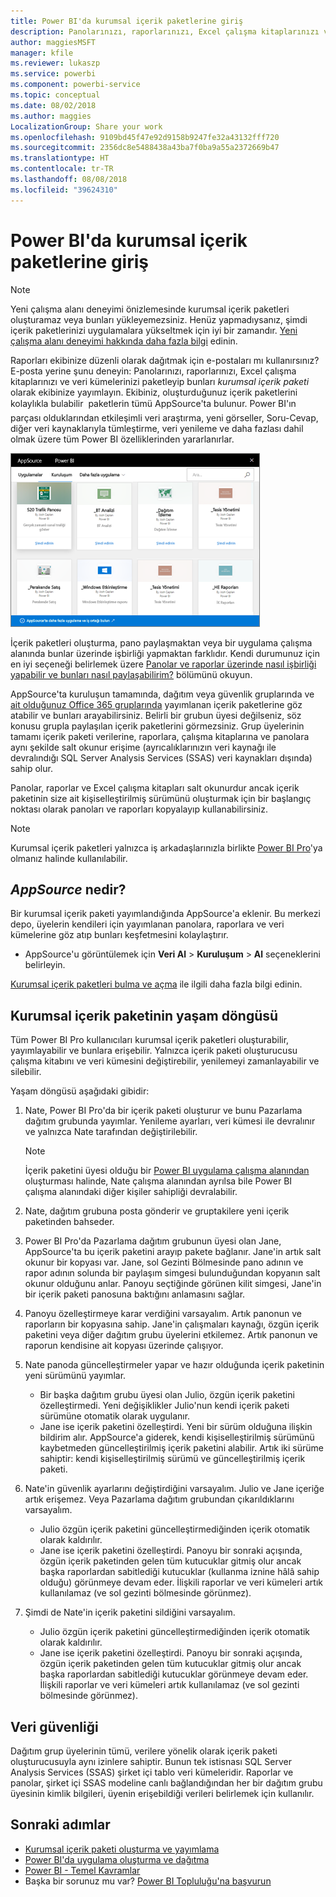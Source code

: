 ```yaml
---
title: Power BI'da kurumsal içerik paketlerine giriş
description: Panolarınızı, raporlarınızı, Excel çalışma kitaplarınızı ve veri kümelerinizi, iş arkadaşlarınızla paylaşabileceğiniz kurumsal içerik paketleri haline getirme hakkında bilgi edinin.
author: maggiesMSFT
manager: kfile
ms.reviewer: lukaszp
ms.service: powerbi
ms.component: powerbi-service
ms.topic: conceptual
ms.date: 08/02/2018
ms.author: maggies
LocalizationGroup: Share your work
ms.openlocfilehash: 9109bd45f47e92d9158b9247fe32a43132fff720
ms.sourcegitcommit: 2356dc8e5488438a43ba7f0ba9a55a2372669b47
ms.translationtype: HT
ms.contentlocale: tr-TR
ms.lasthandoff: 08/08/2018
ms.locfileid: "39624310"
---
```

# <a name="intro-to-organizational-content-packs-in-power-bi"></a>Power BI'da kurumsal içerik paketlerine giriş
> [!NOTE]
> Yeni çalışma alanı deneyimi önizlemesinde kurumsal içerik paketleri oluşturamaz veya bunları yükleyemezsiniz. Henüz yapmadıysanız, şimdi içerik paketlerinizi uygulamalara yükseltmek için iyi bir zamandır. [Yeni çalışma alanı deneyimi hakkında daha fazla bilgi](service-create-the-new-workspaces.md) edinin.
> 

Raporları ekibinize düzenli olarak dağıtmak için e-postaları mı kullanırsınız? E-posta yerine şunu deneyin: Panolarınızı, raporlarınızı, Excel çalışma kitaplarınızı ve veri kümelerinizi paketleyip bunları *kurumsal içerik paketi* olarak ekibinize yayımlayın. Ekibiniz, oluşturduğunuz içerik paketlerini kolaylıkla bulabilir &#151; paketlerin tümü AppSource'ta bulunur. Power BI'ın parçası olduklarından etkileşimli veri araştırma, yeni görseller, Soru-Cevap, diğer veri kaynaklarıyla tümleştirme, veri yenileme ve daha fazlası dahil olmak üzere tüm Power BI özelliklerinden yararlanırlar.

![](media/service-organizational-content-pack-introduction/power-bi-org-content-packs.png)

İçerik paketleri oluşturma, pano paylaşmaktan veya bir uygulama çalışma alanında bunlar üzerinde işbirliği yapmaktan farklıdır. Kendi durumunuz için en iyi seçeneği belirlemek üzere [Panolar ve raporlar üzerinde nasıl işbirliği yapabilir ve bunları nasıl paylaşabilirim?](service-how-to-collaborate-distribute-dashboards-reports.md) bölümünü okuyun. 

AppSource'ta kuruluşun tamamında, dağıtım veya güvenlik gruplarında ve [ait olduğunuz Office 365 gruplarında](https://support.office.com/article/Create-a-group-in-Office-365-7124dc4c-1de9-40d4-b096-e8add19209e9) yayımlanan içerik paketlerine göz atabilir ve bunları arayabilirsiniz. Belirli bir grubun üyesi değilseniz, söz konusu grupla paylaşılan içerik paketlerini görmezsiniz. Grup üyelerinin tamamı içerik paketi verilerine, raporlara, çalışma kitaplarına ve panolara aynı şekilde salt okunur erişime (ayrıcalıklarınızın veri kaynağı ile devralındığı SQL Server Analysis Services (SSAS) veri kaynakları dışında) sahip olur.

Panolar, raporlar ve Excel çalışma kitapları salt okunurdur ancak içerik paketinin size ait kişiselleştirilmiş sürümünü oluşturmak için bir başlangıç noktası olarak panoları ve raporları kopyalayıp kullanabilirsiniz.

> [!NOTE]
> Kurumsal içerik paketleri yalnızca iş arkadaşlarınızla birlikte [Power BI Pro](service-free-vs-pro.md)'ya olmanız halinde kullanılabilir.
> 
> 

## <a name="what-is-appsource"></a>*AppSource* nedir?
Bir kurumsal içerik paketi yayımlandığında AppSource'a eklenir.  Bu merkezi depo, üyelerin kendileri için yayımlanan panolara, raporlara ve veri kümelerine göz atıp bunları keşfetmesini kolaylaştırır.  

* AppSource'u görüntülemek için **Veri Al** > **Kuruluşum** > **Al** seçeneklerini belirleyin.

[Kurumsal içerik paketleri bulma ve açma](service-organizational-content-pack-find-and-open.md) ile ilgili daha fazla bilgi edinin.

## <a name="the-life-cycle-of-an-organizational-content-pack"></a>Kurumsal içerik paketinin yaşam döngüsü
Tüm Power BI Pro kullanıcıları kurumsal içerik paketleri oluşturabilir, yayımlayabilir ve bunlara erişebilir. Yalnızca içerik paketi oluşturucusu çalışma kitabını ve veri kümesini değiştirebilir, yenilemeyi zamanlayabilir ve silebilir.

Yaşam döngüsü aşağıdaki gibidir:

1. Nate, Power BI Pro'da bir içerik paketi oluşturur ve bunu Pazarlama dağıtım grubunda yayımlar. Yenileme ayarları, veri kümesi ile devralınır ve yalnızca Nate tarafından değiştirilebilir.
   
   > [!NOTE]
   > İçerik paketini üyesi olduğu bir [Power BI uygulama çalışma alanından](service-create-distribute-apps.md) oluşturması halinde, Nate çalışma alanından ayrılsa bile Power BI çalışma alanındaki diğer kişiler sahipliği devralabilir.
   > 
   > 
2. Nate, dağıtım grubuna posta gönderir ve gruptakilere yeni içerik paketinden bahseder.
3. Power BI Pro'da Pazarlama dağıtım grubunun üyesi olan Jane, AppSource'ta bu içerik paketini arayıp pakete bağlanır. Jane'in artık salt okunur bir kopyası var.  Jane, sol Gezinti Bölmesinde pano adının ve rapor adının solunda bir paylaşım simgesi bulunduğundan kopyanın salt okunur olduğunu anlar. Panoyu seçtiğinde görünen kilit simgesi, Jane'in bir içerik paketi panosuna baktığını anlamasını sağlar. 
4. Panoyu özelleştirmeye karar verdiğini varsayalım. Artık panonun ve raporların bir kopyasına sahip. Jane'in çalışmaları kaynağı, özgün içerik paketini veya diğer dağıtım grubu üyelerini etkilemez. Artık panonun ve raporun kendisine ait kopyası üzerinde çalışıyor.
5. Nate panoda güncelleştirmeler yapar ve hazır olduğunda içerik paketinin yeni sürümünü yayımlar.
   
   * Bir başka dağıtım grubu üyesi olan Julio, özgün içerik paketini özelleştirmedi. Yeni değişiklikler Julio'nun kendi içerik paketi sürümüne otomatik olarak uygulanır.  
   * Jane ise içerik paketini özelleştirdi. Yeni bir sürüm olduğuna ilişkin bildirim alır.  AppSource'a giderek, kendi kişiselleştirilmiş sürümünü kaybetmeden güncelleştirilmiş içerik paketini alabilir. Artık iki sürüme sahiptir: kendi kişiselleştirilmiş sürümü ve güncelleştirilmiş içerik paketi.
6. Nate'in güvenlik ayarlarını değiştirdiğini varsayalım. Julio ve Jane içeriğe artık erişemez. Veya Pazarlama dağıtım grubundan çıkarıldıklarını varsayalım.
   
   * Julio özgün içerik paketini güncelleştirmediğinden içerik otomatik olarak kaldırılır. 
   * Jane ise içerik paketini özelleştirdi. Panoyu bir sonraki açışında, özgün içerik paketinden gelen tüm kutucuklar gitmiş olur ancak başka raporlardan sabitlediği kutucuklar (kullanma iznine hâlâ sahip olduğu) görünmeye devam eder. İlişkili raporlar ve veri kümeleri artık kullanılamaz (ve sol gezinti bölmesinde görünmez).
7. Şimdi de Nate'in içerik paketini sildiğini varsayalım.
   
   * Julio özgün içerik paketini güncelleştirmediğinden içerik otomatik olarak kaldırılır. 
   * Jane ise içerik paketini özelleştirdi. Panoyu bir sonraki açışında, özgün içerik paketinden gelen tüm kutucuklar gitmiş olur ancak başka raporlardan sabitlediği kutucuklar görünmeye devam eder. İlişkili raporlar ve veri kümeleri artık kullanılamaz (ve sol gezinti bölmesinde görünmez).

## <a name="data-security"></a>Veri güvenliği
Dağıtım grup üyelerinin tümü, verilere yönelik olarak içerik paketi oluşturucusuyla aynı izinlere sahiptir. Bunun tek istisnası SQL Server Analysis Services (SSAS) şirket içi tablo veri kümeleridir. Raporlar ve panolar, şirket içi SSAS modeline canlı bağlandığından her bir dağıtım grubu üyesinin kimlik bilgileri, üyenin erişebildiği verileri belirlemek için kullanılır.

## <a name="next-steps"></a>Sonraki adımlar
* [Kurumsal içerik paketi oluşturma ve yayımlama](service-organizational-content-pack-create-and-publish.md)
* [Power BI'da uygulama oluşturma ve dağıtma](service-create-distribute-apps.md) 
* [Power BI - Temel Kavramlar](service-basic-concepts.md)
* Başka bir sorunuz mu var? [Power BI Topluluğu'na başvurun](http://community.powerbi.com/)

